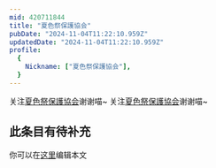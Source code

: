 ```yaml
---
mid: 420711844
title: "夏色祭保護協会"
pubDate: "2024-11-04T11:22:10.959Z"
updatedDate: "2024-11-04T11:22:10.959Z"
profile:
  {
    Nickname: ["夏色祭保護協会"],
  }
---
```


关注[夏色祭保護協会](https://space.bilibili.com/420711844)谢谢喵~ 关注[夏色祭保護協会](https://space.bilibili.com/420711844)谢谢喵~

## 此条目有待补充
你可以在[这里](https://github.com/Yuhanawa/VTuber.ICU/edit/master/src/content/v/夏色祭保護協会/index.md)编辑本文
